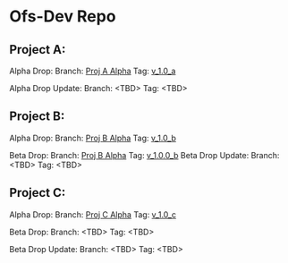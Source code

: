 # Ofs-Dev Repo

## Project A:
Alpha Drop:
Branch: [Proj A Alpha](https://github.com/michelleyho/test_release_2/tree/release/proj_a)
Tag: [v_1.0_a](https://github.com/michelleyho/test_release_2/tree/v_1.0_a)


Alpha Drop Update:
Branch: \<TBD\>
Tag: \<TBD\>

## Project B:
Alpha Drop:
Branch: [Proj B Alpha](https://github.com/michelleyho/test_release_2/tree/release/proj_b)
Tag: [v_1.0_b](https://github.com/michelleyho/test_release_2/tree/v_1.0_b)

Beta Drop:
Branch: [Proj B Alpha](https://github.com/michelleyho/test_release_2/tree/release/proj_b)
Tag: [v_1.0.0_b](https://github.com/michelleyho/test_release_2/tree/v_1.0.0_b)
Beta Drop Update:
Branch: \<TBD\>
Tag: \<TBD\>

## Project C:
Alpha Drop:
Branch: [Proj C Alpha](https://github.com/michelleyho/test_release_2/tree/release/proj_c)
Tag: [v_1.0_c](https://github.com/michelleyho/test_release_2/tree/v_1.0_c)

Beta Drop:
Branch: \<TBD\>
Tag: \<TBD\>

Beta Drop Update:
Branch: \<TBD\>
Tag: \<TBD\>



